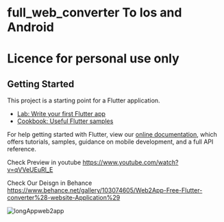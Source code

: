 # full_web_converter To Ios and Android

# Licence for personal use only

## Getting Started

This project is a starting point for a Flutter application.


- [Lab: Write your first Flutter app](https://flutter.dev/docs/get-started/codelab)
- [Cookbook: Useful Flutter samples](https://flutter.dev/docs/cookbook)

For help getting started with Flutter, view our
[online documentation](https://flutter.dev/docs), which offers tutorials,
samples, guidance on mobile development, and a full API reference.


Check Preview in youtube https://www.youtube.com/watch?v=qVVeUEuRl_E

Check Our Deisgn in Behance https://www.behance.net/gallery/103074605/Web2App-Free-Flutter-converter%28-website-Application%29

![longAppweb2app](https://user-images.githubusercontent.com/14914651/91199494-3f853e80-e6fe-11ea-94b8-a3d5d0d7a675.png)
